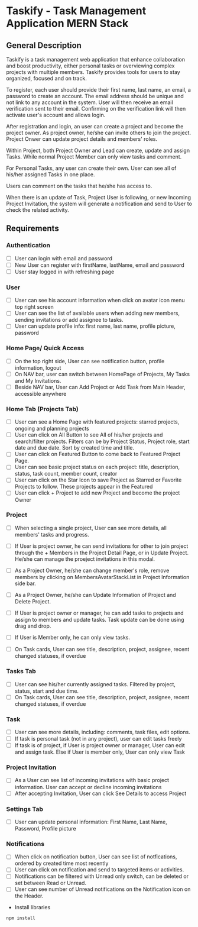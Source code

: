 # Taskify - Task Management Application MERN Stack

## General Description

Taskify is a task management web application that enhance collaboration and boost productivity, either personal tasks or overviewing complex projects with multiple members. Taskify provides tools for users to stay organized, focused and on track.

To register, each user should provide their first name, last name, an email, a password to create an account. The email address should be unique and not link to any account in the system. User will then receive an email verification sent to their email. Confirming on the verification link will then activate user's account and allows login.

After registration and login, an user can create a project and become the project owner. As project owner, he/she can invite others to join the project. Project Onwer can update project details and members' roles.

Within Project, both Project Owner and Lead can create, update and assign Tasks. While normal Project Member can only view tasks and comment.

For Personal Tasks, any user can create their own. User can see all of his/her assigned Tasks in one place.

Users can comment on the tasks that he/she has access to.

When there is an update of Task, Project User is following, or new Incoming Project Invitation, the system will generate a notification and send to User to check the related activity.

## Requirements

### Authentication

- [ ] User can login with email and password
- [ ] New User can register with firstName, lastName, email and password
- [ ] User stay logged in with refreshing page

### User

- [ ] User can see his account information when click on avatar icon menu top right screen
- [ ] User can see the list of available users when adding new members, sending invitations or add assignee to tasks.
- [ ] User can update profile info: first name, last name, profile picture, password

### Home Page/ Quick Access

- [ ] On the top right side, User can see notification button, profile information, logout
- [ ] On NAV bar, user can switch between HomePage of Projects, My Tasks and My Invitations.
- [ ] Beside NAV bar, User can Add Project or Add Task from Main Header, accessible anywhere

### Home Tab (Projects Tab)

- [ ] User can see a Home Page with featured projects: starred projects, ongoing and planning projects
- [ ] User can click on All Button to see All of his/her projects and search/filter projects. Filters can be by Project Status, Project role, start date and due date. Sort by created time and title.
- [ ] User can click on Featured Button to come back to Featured Project Page.
- [ ] User can see basic project status on each project: title, description, status, task count, member count, creator
- [ ] User can click on the Star Icon to save Project as Starred or Favorite Projects to follow. These projects appear in the Featured
- [ ] User can click + Project to add new Project and become the project Owner

### Project

- [ ] When selecting a single project, User can see more details, all members' tasks and progress.
- [ ] If User is project owner, he can send invitations for other to join project through the + Members in the Project Detail Page, or in Update Project. He/she can manage the proeject invitations in this modal.
- [ ] As a Project Owner, he/she can change member's role, remove members by clicking on MembersAvatarStackList in Project Information side bar.
- [ ] As a Project Owner, he/she can Update Information of Project and Delete Project.

- [ ] If User is project owner or manager, he can add tasks to projects and assign to members and update tasks. Task update can be done using drag and drop.
- [ ] If User is Member only, he can only view tasks.
- [ ] On Task cards, User can see title, description, project, assignee, recent changed statuses, if overdue

### Tasks Tab

- [ ] User can see his/her currently assigned tasks. Filtered by project, status, start and due time.
- [ ] On Task cards, User can see title, description, project, assignee, recent changed statuses, if overdue

### Task

- [ ] User can see more details, including: comments, task files, edit options.
- [ ] If task is personal task (not in any project), user can edit tasks freely
- [ ] If task is of project, if User is project owner or manager, User can edit and assign task. Else if User is member only, User can only view Task

### Project Invitation

- [ ] As a User can see list of incoming invitations with basic project information. User can accept or decline incoming invitations
- [ ] After accepting Invitation, User can click See Details to access Project

### Settings Tab

- [ ] User can update personal information: First Name, Last Name, Password, Profile picture

### Notifications

- [ ] When click on notification button, User can see list of notfications, ordered by created time most recently
- [ ] User can click on notification and send to targeted items or activities.
- [ ] Notifications can be filtered with Unread only switch, can be deleted or set between Read or Unread.
- [ ] User can see number of Unread notifications on the Notification icon on the Header.

- Install libraries

```
npm install

```

